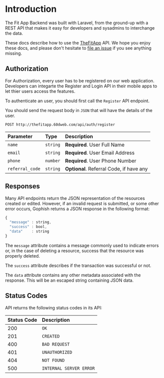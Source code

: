 # Introduction

The Fit App Backend was built with Laravel, from the ground-up with a REST API that makes it easy for developers and sysadmins to interchange the data.

These docs describe how to use the [TheFitApp](http://thefitapp.60dweb.com/) API. We hope you enjoy these docs, and please don't hesitate to [file an issue](https://github.com/udayveersingh/thefitapp-backend/issues/new) if you see anything missing.


## Authorization

For Authorization, every user has to be registered on our web application. Developers can integarte the Register and Login API in their mobile apps to let thier users access the features.

To authenticate an user, you should first call the `Register` API endpoint.

You should send the request body in `JSON` that will have the details of the user. 

```http
POST http://thefitapp.60dweb.com/api/auth/register
```

| Parameter | Type | Description |
| :--- | :--- | :--- |
| `name` | `string` | **Required**. User Full Name |
| `email` | `string` | **Required**. User Email Address |
| `phone` | `number` | **Required**. User Phone Number |
| `referral_code` | `string` | **Optional**. Referral Code, if have any |

## Responses

Many API endpoints return the JSON representation of the resources created or edited. However, if an invalid request is submitted, or some other error occurs, Gophish returns a JSON response in the following format:

```javascript
{
  "message" : string,
  "success" : bool,
  "data"    : string
}
```

The `message` attribute contains a message commonly used to indicate errors or, in the case of deleting a resource, success that the resource was properly deleted.

The `success` attribute describes if the transaction was successful or not.

The `data` attribute contains any other metadata associated with the response. This will be an escaped string containing JSON data.

## Status Codes

API returns the following status codes in its API:

| Status Code | Description |
| :--- | :--- |
| 200 | `OK` |
| 201 | `CREATED` |
| 400 | `BAD REQUEST` |
| 401 | `UNAUTHORIZED` |
| 404 | `NOT FOUND` |
| 500 | `INTERNAL SERVER ERROR` |